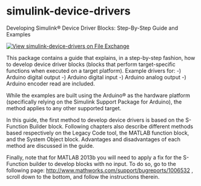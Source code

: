 # simulink-device-drivers
Developing Simulink&reg; Device Driver Blocks: Step-By-Step Guide and Examples

[![View simulink-device-drivers on File Exchange](https://www.mathworks.com/matlabcentral/images/matlab-file-exchange.svg)](https://www.mathworks.com/matlabcentral/fileexchange/39354-simulink-device-drivers)

This package contains a guide that explains, in a step-by-step fashion, how to develop device driver blocks (blocks that perform target-specific functions when executed on a target platform).
Example drivers for:
-) Arduino digital output
-) Arduino digital input
-) Arduino analog output
-) Arduino encoder read
are included.

While the examples are built using the Arduino&reg; as the hardware platform (specifically relying on the Simulink Support Package for Arduino), the method applies to any other supported target.

In this guide, the first method to develop device drivers is based on the S-Function Builder block. Following chapters also describe different methods based respectively on the Legacy Code tool, the MATLAB function block, and the System Object block. Advantages and disadvantages of each method are discussed in the guide.

Finally, note that for MATLAB 2013b you will need to apply a fix for the S-Function builder to develop blocks with no input. To do so, go to the following page: http://www.mathworks.com/support/bugreports/1006532 , scroll down to the bottom, and follow the instructions therein.
